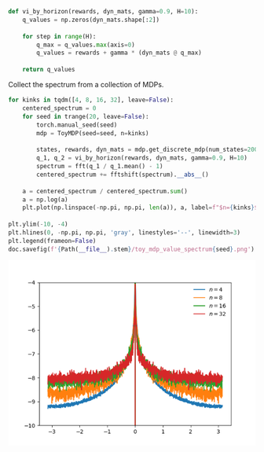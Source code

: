 ```python
def vi_by_horizon(rewards, dyn_mats, gamma=0.9, H=10):
    q_values = np.zeros(dyn_mats.shape[:2])

    for step in range(H):
        q_max = q_values.max(axis=0)
        q_values = rewards + gamma * (dyn_mats @ q_max)

    return q_values
```

Collect the spectrum from a collection of MDPs.

```python
for kinks in tqdm([4, 8, 16, 32], leave=False):
    centered_spectrum = 0
    for seed in trange(20, leave=False):
        torch.manual_seed(seed)
        mdp = ToyMDP(seed=seed, n=kinks)

        states, rewards, dyn_mats = mdp.get_discrete_mdp(num_states=2000)
        q_1, q_2 = vi_by_horizon(rewards, dyn_mats, gamma=0.9, H=10)
        spectrum = fft(q_1 / q_1.mean() - 1)
        centered_spectrum += fftshift(spectrum).__abs__()

    a = centered_spectrum / centered_spectrum.sum()
    a = np.log(a)
    plt.plot(np.linspace(-np.pi, np.pi, len(a)), a, label=f"$n={kinks}$")

plt.ylim(-10, -4)
plt.hlines(0, -np.pi, np.pi, 'gray', linestyles='--', linewidth=3)
plt.legend(frameon=False)
doc.savefig(f'{Path(__file__).stem}/toy_mdp_value_spectrum{seed}.png')
```

<img style="align-self:center;" src="visualize_mdp_kinks/toy_mdp_value_spectrum19.png" image="None" styles="{'margin': '0.5em'}" width="None" height="None"/>
